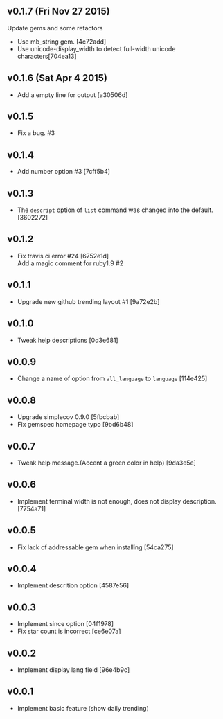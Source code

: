 ## v0.1.7 (Fri Nov 27 2015)
  Update gems and some refactors
* Use mb_string gem. [4c72add]
* Use unicode-display_width to detect full-width unicode characters[704ea13]

## v0.1.6 (Sat Apr 4 2015)

- Add a empty line for output [a30506d]

## v0.1.5
* Fix a bug. #3

## v0.1.4
* Add number option #3 [7cff5b4]

## v0.1.3
* The `descript` option of `list` command was changed into the default. [3602272]

## v0.1.2

* Fix travis ci error #24 [6752e1d]  
Add a magic comment for ruby1.9 #2


## v0.1.1

* Upgrade new github trending layout #1 [9a72e2b]

## v0.1.0

* Tweak help descriptions [0d3e681]

## v0.0.9

* Change a name of option from `all_language` to `language` [114e425]

## v0.0.8

* Upgrade simplecov 0.9.0 [5fbcbab]
* Fix gemspec homepage typo [9bd6b48]

## v0.0.7

* Tweak help message.(Accent a green color in help) [9da3e5e]

## v0.0.6

* Implement terminal width is not enough, does not display description. [7754a71]


## v0.0.5

* Fix lack of addressable gem when installing [54ca275]


## v0.0.4

* Implement descrition option [4587e56]

## v0.0.3

* Implement since option [04f1978]
* Fix star count is incorrect [ce6e07a]

## v0.0.2

* Implement display lang field [96e4b9c]

## v0.0.1

* Implement basic feature (show daily trending)
